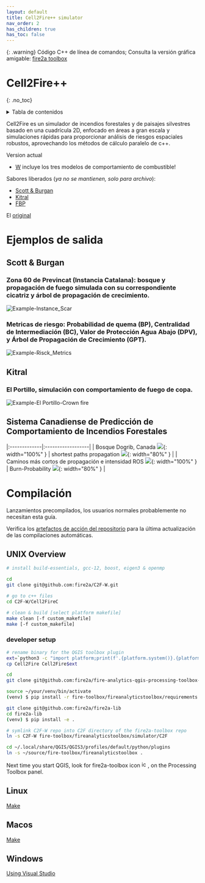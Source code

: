 ```yaml
---
layout: default
title: Cell2Fire++ simulator
nav_order: 2
has_children: true
has_toc: false
---
```

{: .warning}
Código C++ de línea de comandos; Consulta la versión gráfica amigable: [fire2a toolbox](docs/qgis-toolbox/README.html)
# Cell2Fire++
{: .no_toc}
<details closed markdown="block">
  <summary>
    Tabla de contenidos
  </summary>
  {: .text-delta }
1. TOC
{:toc}
</details>

Cell2Fire es un simulador de incendios forestales y de paisajes silvestres basado en una cuadrícula 2D, enfocado en áreas a gran escala y simulaciones rápidas para proporcionar análisis de riesgos espaciales robustos, aprovechando los métodos de cálculo paralelo de c++.

Version actual
- [W](https://github.com/fire2a/c2f-w) incluye los tres modelos de comportamiento de combustible!

Sabores liberados (*ya no se mantienen, solo para archivo*):
- [Scott & Burgan](https://github.com/fire2a/C2FSB)
- [Kitral](https://github.com/fire2a/C2FK)
- [FBP](https://github.com/fire2a/C2FFBP)

El [original](https://github.com/cell2fire/Cell2Fire/)

# Ejemplos de salida

## Scott & Burgan
### Zona 60 de Previncat (Instancia Catalana): bosque y propagación de fuego simulada con su correspondiente cicatriz y árbol de propagación de crecimiento.
![Example-Instance_Scar](img/c2fsb-example-scar.png)
### Metricas de riesgo: Probabilidad de quema (BP), Centralidad de Intermediación (BC), Valor de Protección Agua Abajo (DPV), y Árbol de Propagación de Crecimiento (GPT).
![Example-Risck_Metrics](img/c2fsb-example-metrics.png)

## Kitral
### El Portillo, simulación con comportamiento de fuego de copa.
![Example-El Portillo-Crown fire](img/c2fk-El_portillo.png)

## Sistema Canadiense de Predicción de Comportamiento de Incendios Forestales

|:-------------|:------------------|
| Bosque Dogrib, Canada ![](img/c2fFBP-Example4.png){: width="100%" } | shortest paths propagation ![](img/c2fFBP-Example1.png){: width="80%" } |
| Caminos más cortos de propagación e intensidad ROS ![](img/c2fFBP-Example2.png){: width="100%" } | Burn-Probability ![](img/c2fFBP-Example3.png){: width="80%" } |


# Compilación
Lanzamientos precompilados, los usuarios normales probablemente no necesitan esta guía.

Verifica los [artefactos de acción del repositorio](https://github.com/fire2a/C2F-W/actions) para la última actualización de las compilaciones automáticas.

## UNIX Overview
```bash
# install build-essentials, gcc-12, boost, eigen3 & openmp

cd
git clone git@github.com:fire2a/C2F-W.git

# go to c++ files
cd C2F-W/Cell2FireC

# clean & build [select platform makefile]
make clean [-f custom_makefile]
make [-f custom_makefile]

```
### developer setup
```bash
# rename binary for the QGIS toolbox plugin
ext=`python3 -c "import platform;print(f'.{platform.system()}.{platform.machine()}')"`
cp Cell2Fire Cell2Fire$ext

cd
git clone git@github.com:fire2a/fire-analytics-qgis-processing-toolbox-plugin.git fire-toolbox

source ~/your/venv/bin/activate
(venv) $ pip install -r fire-toolbox/fireanalyticstoolbox/requirements.txt

git clone git@github.com:fire2a/fire2a-lib
cd fire2a-lib
(venv) $ pip install -e .

# symlink C2F-W repo into C2F directory of the fire2a-toolbox repo
ln -s C2F-W fire-toolbox/fireanalyticstoolbox/simulator/C2F

cd ~/.local/share/QGIS/QGIS3/profiles/default/python/plugins
ln -s ~/source/fire-toolbox/fireanalyticstoolbox .
```
Next time you start QGIS, look for fire2a-toolbox icon <img src="https://raw.githubusercontent.com/fire2a/fire-analytics-qgis-processing-toolbox-plugin/main/fireanalyticstoolbox/assets/bonfire.svg"  alt='icon-missing' style="height: 16px">, on the Processing Toolbox panel.

## Linux
[Make](compile_linux.html)

## Macos
[Make](compile_macos.html)

## Windows
[Using Visual Studio](compile_windows.html)
